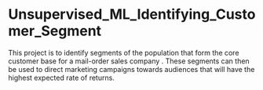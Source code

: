 # Unsupervised_ML_Identifying_Customer_Segment

This project is to identify segments of the population that form the core customer base for a mail-order sales company . These segments can then be used to direct marketing campaigns towards audiences 
that will have the highest expected rate of returns.
